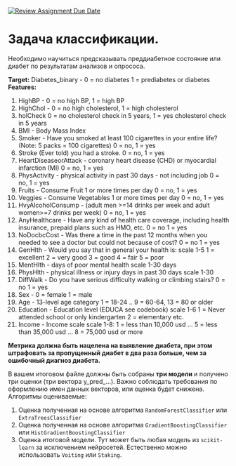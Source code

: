 [![Review Assignment Due Date](https://classroom.github.com/assets/deadline-readme-button-22041afd0340ce965d47ae6ef1cefeee28c7c493a6346c4f15d667ab976d596c.svg)](https://classroom.github.com/a/tX8-4Blr)
# Задача классификации.

Необходимо научиться предсказывать преддиабетное состояние или диабет по результатам анализов и опрососа.

**Target:** Diabetes_binary - 0 = no diabetes 1 = prediabetes or diabetes  
**Features:**  
1. HighBP - 0 = no high BP, 1 = high BP
2. HighChol - 0 = no high cholesterol, 1 = high cholesterol
3. holCheck 0 = no cholesterol check in 5 years, 1 = yes cholesterol check in 5 years
4. BMI - Body Mass Index
5. Smoker - Have you smoked at least 100 cigarettes in your entire life? (Note: 5 packs = 100 cigarettes) 0 = no, 1 = yes
6. Stroke (Ever told) you had a stroke. 0 = no, 1 = yes
7. HeartDiseaseorAttack - coronary heart disease (CHD) or myocardial infarction (MI) 0 = no, 1 = yes
8. PhysActivity - physical activity in past 30 days - not including job 0 = no, 1 = yes
9. Fruits - Consume Fruit 1 or more times per day 0 = no, 1 = yes
10. Veggies - Consume Vegetables 1 or more times per day 0 = no, 1 = yes
11. HvyAlcoholConsump - (adult men >=14 drinks per week and adult women>=7 drinks per week) 0 = no, 1 = yes
12. AnyHealthcare - Have any kind of health care coverage, including health insurance, prepaid plans such as HMO, etc. 0 = no 1 = yes
13. NoDocbcCost - Was there a time in the past 12 months when you needed to see a doctor but could not because of cost? 0 = no 1 = yes
14. GenHlth - Would you say that in general your health is: scale 1-5 1 = excellent 2 = very good 3 = good 4 = fair 5 = poor
15. MentHlth - days of poor mental health scale 1-30 days
16. PhysHlth - physical illness or injury days in past 30 days scale 1-30
17. DiffWalk - Do you have serious difficulty walking or climbing stairs? 0 = no 1 = yes
18. Sex - 0 = female 1 = male
19. Age - 13-level age category 1 = 18-24 .. 9 = 60-64, 13 = 80 or older
20. Education - Education level (EDUCA see codebook) scale 1-6 1 = Never attended school or only kindergarten 2 = elementary etc.
21. Income - Income scale  scale 1-8: 1 = less than 10,000 usd ... 5 = less than 35,000 usd ... 8 = 75,000 usd or more

**Метрика должна быть нацелена на выявление диабета, при этом штрафовать за пропущенный диабет в два раза больше, чем за ошибочный диагноз диабета.**

В вашем итоговом файле должны быть собраны **три модели** и получено три оценки (три вектора y_pred_...). Важно соблюдать требования по оформлению имен данных векторов, или оценка будет снижена.  
Алгоритмы оцениваемые:
1. Оценка полученная на основе алгоритма  `RandomForestClassifier` или `ExtraTreesClassifier`
2. Оценка полученная на основе алгоритма  `GradientBoostingClassifier` или `HistGradientBoostingClassifier`
3. Оценка итоговой модели. Тут может быть любая модель из `scikit-learn` за исключением нейросетей. Естественно можно использовать `Voiting` или `Staking`.
